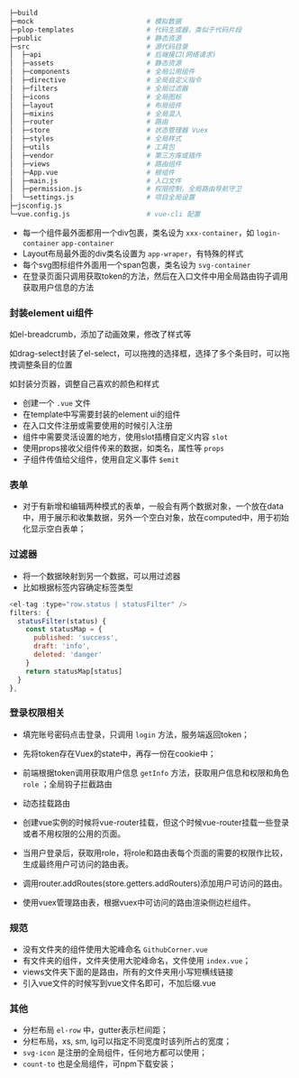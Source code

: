 ```bash
├─build 
├─mock                            # 模拟数据
├─plop-templates                  # 代码生成器，类似于代码片段
├─public                          # 静态资源
├─src                             # 源代码目录
│  ├─api                          # 后端接口(网络请求)
│  ├─assets                       # 静态资源
│  ├─components                   # 全局公用组件 
│  ├─directive                    # 全局自定义指令
│  ├─filters                      # 全局过滤器
│  ├─icons                        # 全局图标
│  ├─layout                       # 布局组件
│  ├─mixins                       # 全局混入
│  ├─router                       # 路由
│  ├─store                        # 状态管理器 Vuex
│  ├─styles                       # 全局样式
│  ├─utils                        # 工具包
│  ├─vendor                       # 第三方库或插件
│  ├─views                        # 路由组件
│  ├─App.vue                      # 根组件
│  ├─main.js                      # 入口文件
│  ├─permission.js                # 权限控制，全局路由导航守卫
│  └─settings.js                  # 项目全局设置
├─jsconfig.js 
└─vue.config.js                   # vue-cli 配置
```

* 每一个组件最外面都用一个div包裹，类名设为 `xxx-container`，如 `login-container` `app-container`
* Layout布局最外面的div类名设置为 `app-wraper`，有特殊的样式
* 每个svg图标组件外面用一个span包裹，类名设为 `svg-container`
* 在登录页面只调用获取token的方法，然后在入口文件中用全局路由钩子调用获取用户信息的方法



### 封装element ui组件

如el-breadcrumb，添加了动画效果，修改了样式等

如drag-select封装了el-select，可以拖拽的选择框，选择了多个条目时，可以拖拽调整条目的位置

如封装分页器，调整自己喜欢的颜色和样式



* 创建一个 `.vue` 文件
* 在template中写需要封装的element ui的组件
* 在入口文件注册或需要使用的时候引入注册
* 组件中需要灵活设置的地方，使用slot插槽自定义内容 `slot`
* 使用props接收父组件传来的数据，如类名，属性等 `props`
* 子组件传值给父组件，使用自定义事件 `$emit`

### 表单

* 对于有新增和编辑两种模式的表单，一般会有两个数据对象，一个放在data中，用于展示和收集数据，另外一个空白对象，放在computed中，用于初始化显示空白表单；

### 过滤器

* 将一个数据映射到另一个数据，可以用过滤器
* 比如根据标签内容确定标签类型

```javascript
<el-tag :type="row.status | statusFilter" />
filters: {
  statusFilter(status) {
    const statusMap = {
      published: 'success',
      draft: 'info',
      deleted: 'danger'
    }
    return statusMap[status]
  }
},
```

### 登录权限相关

* 填完账号密码点击登录，只调用 `login` 方法，服务端返回token；
* 先将token存在Vuex的state中，再存一份在cookie中；
* 前端根据token调用获取用户信息 `getInfo` 方法，获取用户信息和权限和角色 `role` ；全局钩子拦截路由
* 动态挂载路由

* 创建vue实例的时候将vue-router挂载，但这个时候vue-router挂载一些登录或者不用权限的公用的页面。
* 当用户登录后，获取用role，将role和路由表每个页面的需要的权限作比较，生成最终用户可访问的路由表。
* 调用router.addRoutes(store.getters.addRouters)添加用户可访问的路由。
* 使用vuex管理路由表，根据vuex中可访问的路由渲染侧边栏组件。

### 规范

* 没有文件夹的组件使用大驼峰命名 `GithubCorner.vue`
* 有文件夹的组件，文件夹使用大驼峰命名，文件使用 `index.vue`；
* views文件夹下面的是路由，所有的文件夹用小写短横线链接
* 引入vue文件的时候写到vue文件名即可，不加后缀.vue

### 其他

* 分栏布局 `el-row` 中，gutter表示栏间距；
* 分栏布局，xs, sm, lg可以指定不同宽度时该列所占的宽度；
* `svg-icon` 是注册的全局组件，任何地方都可以使用；
* `count-to` 也是全局组件，可npm下载安装；
